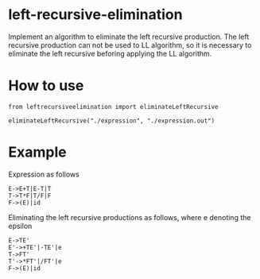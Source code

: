 # left-recursive-elimination
Implement an algorithm to eliminate the left recursive production. The left recursive production can not be used to LL algorithm, so it is necessary to eliminate the left recursive beforing applying the LL algorithm.

# How to use
```
from leftrecursiveelimination import eliminateLeftRecursive

eliminateLeftRecursive("./expression", "./expression.out")
```

# Example

Expression as follows

```
E->E+T|E-T|T
T->T*F|T/F|F
F->(E)|id
```
Eliminating the left recursive productions as follows, where e denoting the epsilon

```
E->TE'
E'->+TE'|-TE'|e
T->FT'
T'->*FT'|/FT'|e
F->(E)|id
```






